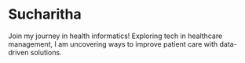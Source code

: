 # Sucharitha
Join my journey in health informatics! Exploring tech in healthcare management, I am uncovering ways to improve patient care with data-driven solutions.
